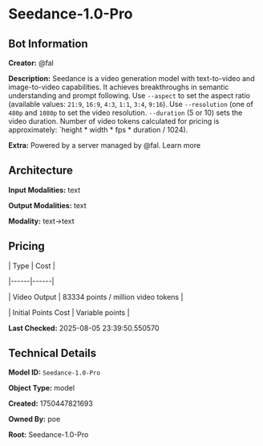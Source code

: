 # Seedance-1.0-Pro

## Bot Information

**Creator:** @fal

**Description:** Seedance is a video generation model with text-to-video and image-to-video capabilities. It achieves breakthroughs in semantic understanding and prompt following. Use `--aspect` to set the aspect ratio (available values: `21:9`, `16:9`, `4:3`, `1:1`, `3:4`, `9:16`). Use `--resolution` (one of `480p` and `1080p` to set the video resolution. `--duration` (5 or 10) sets the video duration.
Number of video tokens calculated for pricing is approximately: `height * width * fps * duration / 1024).

**Extra:** Powered by a server managed by @fal. Learn more


## Architecture

**Input Modalities:** text

**Output Modalities:** text

**Modality:** text->text


## Pricing

| Type | Cost |

|------|------|

| Video Output | 83334 points / million video tokens |

| Initial Points Cost | Variable points |


**Last Checked:** 2025-08-05 23:39:50.550570


## Technical Details

**Model ID:** `Seedance-1.0-Pro`

**Object Type:** model

**Created:** 1750447821693

**Owned By:** poe

**Root:** Seedance-1.0-Pro

